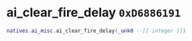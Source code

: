 # ai_clear_fire_delay `0xD6886191`

```lua
natives.ai_misc.ai_clear_fire_delay(_unk0 --[[ integer ]])
```